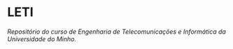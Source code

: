 # LETI
 
 *Repositório do curso de Engenharia de Telecomunicações e Informática da Universidade do Minho.*
